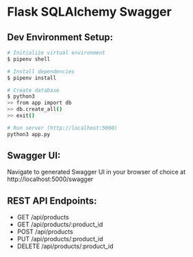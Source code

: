 # Flask SQLAlchemy Swagger

## Dev Environment Setup:

```bash
# Initialize virtual environment
$ pipenv shell

# Install dependencies
$ pipenv install

# Create database
$ python3
>> from app import db
>> db.create_all()
>> exit()

# Run server (http://localhost:5000)
python3 app.py
```

## Swagger UI:

Navigate to generated Swagger UI in your browser of choice at http://localhost:5000/swagger

## REST API Endpoints:

- GET /api/products
- GET /api/products/:product_id
- POST /api/products
- PUT /api/products/:product_id
- DELETE /api/products/:product_id
